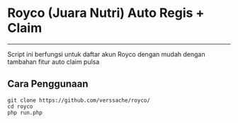 # Royco (Juara Nutri) Auto Regis + Claim
----
Script ini berfungsi untuk daftar akun Royco dengan mudah dengan tambahan fitur auto claim pulsa

## Cara Penggunaan
```
git clone https://github.com/verssache/royco/
cd royco
php run.php
```
